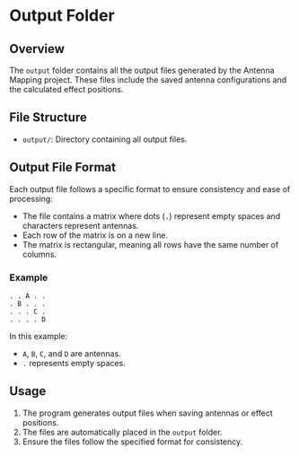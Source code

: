 # Output Folder

## Overview

The `output` folder contains all the output files generated by the Antenna Mapping project. These files include the
saved antenna configurations and the calculated effect positions.

## File Structure

- `output/`: Directory containing all output files.

## Output File Format

Each output file follows a specific format to ensure consistency and ease of processing:

- The file contains a matrix where dots (`.`) represent empty spaces and characters represent antennas.
- Each row of the matrix is on a new line.
- The matrix is rectangular, meaning all rows have the same number of columns.

### Example

```
. . A . .
. B . . .
. . . C .
. . . . D
```

In this example:

- `A`, `B`, `C`, and `D` are antennas.
- `.` represents empty spaces.

## Usage

1. The program generates output files when saving antennas or effect positions.
2. The files are automatically placed in the `output` folder.
3. Ensure the files follow the specified format for consistency.